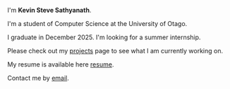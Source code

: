 ---
---

I'm **Kevin Steve Sathyanath**.

I'm a student of Computer Science at the University of Otago.

I graduate in December 2025. I'm looking for a summer internship.

Please check out my [projects] page to see what I am currently working on.

My resume is available here [resume].

Contact me by [email].



[Github]: https://github.com/kvnstv1
[projects]: /projects
[resume]: https://demo.nurlan.co/hugo-vitae/
[email]: satke569@student.otago.ac.nz
